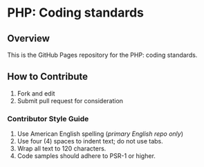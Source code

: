 # PHP: Coding standards

## Overview

This is the GitHub Pages repository for the PHP: coding standards.

## How to Contribute

1. Fork and edit
3. Submit pull request for consideration

### Contributor Style Guide

1. Use American English spelling (*primary English repo only*)
2. Use four (4) spaces to indent text; do not use tabs.
3. Wrap all text to 120 characters.
4. Code samples should adhere to PSR-1 or higher.
